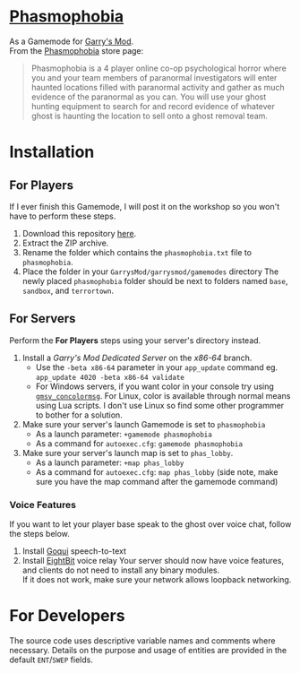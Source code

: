 # [Phasmophobia](https://kineticgames.co.uk/)
As a Gamemode for [Garry's Mod](https://gmod.facepunch.com/).  
From the [Phasmophobia](https://store.steampowered.com/app/739630/Phasmophobia/) store page:
> Phasmophobia is a 4 player online co-op psychological horror where you and your team members of paranormal investigators will enter haunted locations filled with paranormal activity and gather as much evidence of the paranormal as you can. You will use your ghost hunting equipment to search for and record evidence of whatever ghost is haunting the location to sell onto a ghost removal team.

# Installation
## For Players
If I ever finish this Gamemode, I will post it on the workshop so you won't have to perform these steps.
1. Download this repository [here](https://github.com/Cryotheus/phasmophobia/archive/refs/heads/main.zip).
2. Extract the ZIP archive.
3. Rename the folder which contains the `phasmophobia.txt` file to `phasmophobia`.
4. Place the folder in your `GarrysMod/garrysmod/gamemodes` directory
The newly placed `phasmophobia` folder should be next to folders named `base`, `sandbox`, and `terrortown`.

## For Servers
Perform the **For Players** steps using your server's directory instead.
1. Install a *Garry's Mod Dedicated Server* on the *x86-64* branch.
	* Use the `-beta x86-64` parameter in your `app_update` command eg. `app_update 4020 -beta x86-64 validate`
	* For Windows servers, if you want color in your console try using [`gmsv_concolormsg`](https://github.com/WilliamVenner/gmsv_concolormsg). For Linux, color is available through normal means using Lua scripts. I don't use Linux so find some other programmer to bother for a solution.
2. Make sure your server's launch Gamemode is set to `phasmophobia`
	* As a launch parameter: `+gamemode phasmophobia`
	* As a command for `autoexec.cfg`: `gamemode phasmophobia`
3. Make sure your server's launch map is set to `phas_lobby`.
	* As a launch parameter: `+map phas_lobby`
	* As a command for `autoexec.cfg`: `map phas_lobby` (side note, make sure you have the map command after the gamemode command)

### Voice Features
If you want to let your player base speak to the ghost over voice chat, follow the steps below.
1. Install [Goqui](https://github.com/Cryotheus/gmod-goqui) speech-to-text
2. Install [EightBit](https://github.com/Meachamp/gm_8bit) voice relay
Your server should now have voice features, and clients do not need to install any binary modules.  
If it does not work, make sure your network allows loopback networking.

# For Developers
The source code uses descriptive variable names and comments where necessary.
Details on the purpose and usage of entities are provided in the default `ENT`/`SWEP` fields.